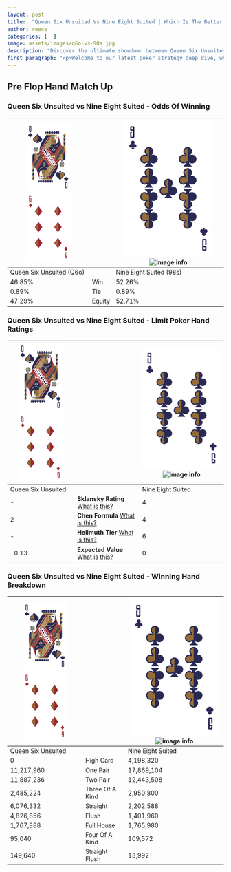 ```yaml
---
layout: post
title:  "Queen Six Unsuited Vs Nine Eight Suited | Which Is The Better Hand In Poker? A Complete Guide"
author: reece
categories: [  ]
image: assets/images/q6o-vs-98s.jpg
description: "Discover the ultimate showdown between Queen Six Unsuited and Nine Eight Suited in poker! Uncover the odds, strategies, and scenarios where one hand triumphs over the other. Get ready to up your poker game with this thrilling analysis."
first_paragraph: "<p>Welcome to our latest poker strategy deep dive, where we're pitting two distinct hands against each other in a high-stakes showdown: Queen Six Unsuited vs Nine Eight Suited.</p><p>In the dynamic world of poker, every decision counts, and knowing which hand holds the upper hand is key to your success at the table.</p><p>In this article, we'll dissect these two hands, explore the scenarios where one dominates the other, and equip you with the knowledge to make strategic choices that can tip the odds in your favor.</p><p>Get ready to unravel the intriguing dynamics of these poker hands and elevate your game to new heights.</p>"
---
```




[comment]: # (sp0)

## Pre Flop Hand Match Up

<div class="table hand-ratings" markdown="1"> 



### Queen Six Unsuited vs Nine Eight Suited - Odds Of Winning


    
| ![image info](assets/images/hand1/Q.png) ![image info](assets/images/hand1/6o.png) |  | ![image info](assets/images/hand2/9.png) ![image info](assets/images/hand2/8s.png) |
| -------- | -------- | -------- |
| Queen Six Unsuited (Q6o) |  | Nine Eight Suited (98s) |
| 46.85% | Win | 52.26% |
| 0.89% | Tie | 0.89% |
| 47.29% | Equity | 52.71% |




[comment]: # (sp1)



### Queen Six Unsuited vs Nine Eight Suited - Limit Poker Hand Ratings


    
| ![image info](assets/images/hand1/Q.png) ![image info](assets/images/hand1/6o.png) |  | ![image info](assets/images/hand2/9.png) ![image info](assets/images/hand2/8s.png) |
| -------- | -------- | -------- |
| Queen Six Unsuited |  | Nine Eight Suited |
| - | **Sklansky Rating** [What is this?](/sklansky-rating-explained) | 4 |
| 2 | **Chen Formula** [What is this?](/chen-formula-explained) | 4 |
| - | **Hellmuth Tier** [What is this?](/Hellmuth-tier-explained) | 6 |
| -0.13 | **Expected Value** [What is this?](/expected-value-explained) | 0 |




[comment]: # (sp2)



### Queen Six Unsuited vs Nine Eight Suited - Winning Hand Breakdown


    
| ![image info](assets/images/hand1/Q.png) ![image info](assets/images/hand1/6o.png) |  | ![image info](assets/images/hand2/9.png) ![image info](assets/images/hand2/8s.png) |
| -------- | -------- | -------- |
| Queen Six Unsuited |  | Nine Eight Suited |
| 0 | High Card | 4,198,320 |
| 11,217,960 | One Pair | 17,869,104 |
| 11,887,236 | Two Pair | 12,443,508 |
| 2,485,224 | Three Of A Kind | 2,950,800 |
| 6,076,332 | Straight | 2,202,588 |
| 4,826,856 | Flush | 1,401,960 |
| 1,767,888 | Full House | 1,765,980 |
| 95,040 | Four Of A Kind | 109,572 |
| 149,640 | Straight Flush | 13,992 |




[comment]: # (sp3)



</div>

[comment]: # (sp4)



[comment]: # (sp5)

